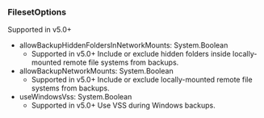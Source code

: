 ### FilesetOptions
Supported in v5.0+

- allowBackupHiddenFoldersInNetworkMounts: System.Boolean
  - Supported in v5.0+
  Include or exclude hidden folders inside locally-mounted remote file systems from backups.
- allowBackupNetworkMounts: System.Boolean
  - Supported in v5.0+
  Include or exclude locally-mounted remote file systems from backups.
- useWindowsVss: System.Boolean
  - Supported in v5.0+
  Use VSS during Windows backups.
